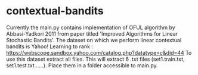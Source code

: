 # contextual-bandits
Currently the main.py contains implementation of OFUL algorithm by Abbasi-Yadkori 2011 from paper titled 'Improved Algorithms for Linear Stochastic Bandits'. 
The dataset on which we perform linear contextual bandits is Yahoo! Learning to rank : https://webscope.sandbox.yahoo.com/catalog.php?datatype=c&did=44
To use this dataset extract all files. This will extract 6 .txt files (set1.train.txt, set1.test.txt .....). Place them in a folder accessible to main.py. 
